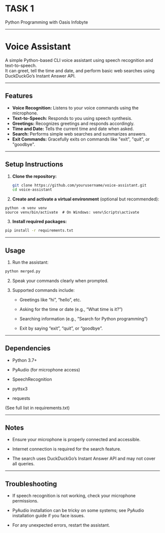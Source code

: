 # TASK 1 

Python Programming with Oasis Infobyte

---

# Voice Assistant

A simple Python-based CLI voice assistant using speech recognition and text-to-speech.  
It can greet, tell the time and date, and perform basic web searches using DuckDuckGo’s Instant Answer API.

---

## Features

- **Voice Recognition:** Listens to your voice commands using the microphone.
- **Text-to-Speech:** Responds to you using speech synthesis.
- **Greetings:** Recognizes greetings and responds accordingly.
- **Time and Date:** Tells the current time and date when asked.
- **Search:** Performs simple web searches and summarizes answers.
- **Exit Commands:** Gracefully exits on commands like "exit", "quit", or "goodbye".

---

## Setup Instructions

1. **Clone the repository:**

   ```bash
   git clone https://github.com/yourusername/voice-assistant.git
   cd voice-assistant
   ```
   
2. **Create and activate a virtual environment** (optional but recommended):

  ```
  python -m venv venv
  source venv/bin/activate  # On Windows: venv\Scripts\activate
  ```

3. **Install required packages:**

  ```bash
  pip install -r requirements.txt
  ```

---

## Usage
1. Run the assistant:

```bash
python merged.py
```

2. Speak your commands clearly when prompted.

3. Supported commands include:

      - Greetings like “hi”, “hello”, etc.

      - Asking for the time or date (e.g., “What time is it?”)

      - Searching information (e.g., “Search for Python programming”)

      - Exit by saying “exit”, “quit”, or “goodbye”.

---

## Dependencies
  - Python 3.7+
    
  - PyAudio (for microphone access)
  - SpeechRecognition
  - pyttsx3
  - requests

(See full list in requirements.txt)

---

## Notes
   - Ensure your microphone is properly connected and accessible.

   - Internet connection is required for the search feature.

   - The search uses DuckDuckGo’s Instant Answer API and may not cover all queries.

---

## Troubleshooting
   - If speech recognition is not working, check your microphone permissions.

   - PyAudio installation can be tricky on some systems; see PyAudio installation guide if you face issues.

   - For any unexpected errors, restart the assistant.
